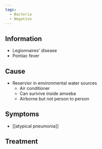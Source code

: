 ```yaml
---
tags:
  - Bacteria
  - Negative
---
```

## Information 
- Legionnaires' disease
- Pontiac fever
## Cause
- Reservior in environmental water sources
	- Air conditioner
	- Can surivive inside amoeba
	- Airborne but not person to person
## Symptoms
- [[atypical pneumonia]] 
## Treatment 


